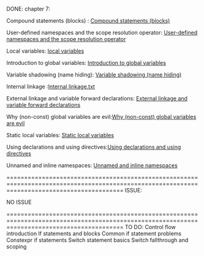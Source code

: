 ﻿DONE:
chapter 7:

Compound statements (blocks) : [Compound statements (blocks)](https://github.com/TomChienBot/C/blob/master/Summary/Chapter%207/Compound%20statements%20(blocks)%20-%20Ho%C3%A0n%20th%C3%A0nh.txt)			

User-defined namespaces and the scope resolution operator: [User-defined namespaces and the scope resolution operator](https://github.com/TomChienBot/C/blob/master/Summary/Chapter%207/User-defined%20namespaces%20and%20the%20scope%20resolution%20operator%20-%20Ho%C3%A0n%20th%C3%A0nh.txt)

Local variables: [local variables](https://github.com/TomChienBot/C/blob/master/Summary/Chapter%207/Local%20variables%20-%20Ho%C3%A0n%20th%C3%A0nh.txt)

Introduction to global variables: [Introduction to global variables](https://github.com/TomChienBot/C/blob/master/Summary/Chapter%207/Introduction%20to%20global%20variables.txt)

Variable shadowing (name hiding): [Variable shadowing (name hiding)](https://github.com/TomChienBot/C/blob/master/Summary/Chapter%207/Variable%20shadowing%20(name%20hiding).txt)

Internal linkage :[Internal linkage.txt](https://github.com/TomChienBot/C/blob/master/Summary/Chapter%207/Internal%20linkage.txt)

External linkage and variable forward declarations: [External linkage and variable forward declarations](https://github.com/TomChienBot/C/blob/master/Summary/Chapter%207/External%20linkage%20and%20variable%20forward%20declarations.txt)

Why (non-const) global variables are evil:[Why (non-const) global variables are evil](https://github.com/TomChienBot/C/blob/master/Summary/Chapter%207/Why%20(non-const)%20global%20variables%20are%20evil.txt)

Static local variables: [Static local variables](https://github.com/TomChienBot/C/blob/master/Summary/Chapter%207/Static%20local%20variables.txt)

Using declarations and using directives:[Using declarations and using directives](https://github.com/TomChienBot/C/blob/master/Summary/Chapter%207/Using%20declarations%20and%20using%20directives.txt)

Unnamed and inline namespaces: [Unnamed and inline namespaces](https://github.com/TomChienBot/C/blob/master/Summary/Chapter%207/Unnamed%20and%20inline%20namespaces.txt)

=============================================================================================================================================
ISSUE:

NO ISSUE

=============================================================================================================================================
TO DO:
Control flow introduction
If statements and blocks
Common if statement problems
Constexpr if statements
Switch statement basics
Switch fallthrough and scoping
